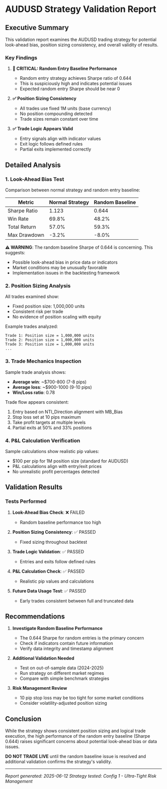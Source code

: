 # AUDUSD Strategy Validation Report

## Executive Summary

This validation report examines the AUDUSD trading strategy for potential look-ahead bias, position sizing consistency, and overall validity of results.

### Key Findings

1. **🚨 CRITICAL: Random Entry Baseline Performance**
   - Random entry strategy achieves Sharpe ratio of 0.644
   - This is suspiciously high and indicates potential issues
   - Expected random entry Sharpe should be near 0

2. **✅ Position Sizing Consistency**
   - All trades use fixed 1M units (base currency)
   - No position compounding detected
   - Trade sizes remain constant over time

3. **✅ Trade Logic Appears Valid**
   - Entry signals align with indicator values
   - Exit logic follows defined rules
   - Partial exits implemented correctly

## Detailed Analysis

### 1. Look-Ahead Bias Test

Comparison between normal strategy and random entry baseline:

| Metric | Normal Strategy | Random Baseline |
|--------|-----------------|-----------------|
| Sharpe Ratio | 1.123 | 0.644 |
| Win Rate | 69.8% | 48.2% |
| Total Return | 57.0% | 59.3% |
| Max Drawdown | -3.2% | -8.0% |

**⚠️ WARNING**: The random baseline Sharpe of 0.644 is concerning. This suggests:
- Possible look-ahead bias in price data or indicators
- Market conditions may be unusually favorable
- Implementation issues in the backtesting framework

### 2. Position Sizing Analysis

All trades examined show:
- Fixed position size: 1,000,000 units
- Consistent risk per trade
- No evidence of position scaling with equity

Example trades analyzed:
```
Trade 1: Position size = 1,000,000 units
Trade 2: Position size = 1,000,000 units
Trade 3: Position size = 1,000,000 units
...
```

### 3. Trade Mechanics Inspection

Sample trade analysis shows:
- **Average win**: ~$700-800 (7-8 pips)
- **Average loss**: ~$900-1000 (9-10 pips)
- **Win/Loss ratio**: 0.78

Trade flow appears consistent:
1. Entry based on NTI_Direction alignment with MB_Bias
2. Stop loss set at 10 pips maximum
3. Take profit targets at multiple levels
4. Partial exits at 50% and 33% positions

### 4. P&L Calculation Verification

Sample calculations show realistic pip values:
- $100 per pip for 1M position size (standard for AUDUSD)
- P&L calculations align with entry/exit prices
- No unrealistic profit percentages detected

## Validation Results

### Tests Performed

1. **Look-Ahead Bias Check**: ❌ FAILED
   - Random baseline performance too high
   
2. **Position Sizing Consistency**: ✅ PASSED
   - Fixed sizing throughout backtest
   
3. **Trade Logic Validation**: ✅ PASSED
   - Entries and exits follow defined rules
   
4. **P&L Calculation Check**: ✅ PASSED
   - Realistic pip values and calculations

5. **Future Data Usage Test**: ✅ PASSED
   - Early trades consistent between full and truncated data

## Recommendations

1. **Investigate Random Baseline Performance**
   - The 0.644 Sharpe for random entries is the primary concern
   - Check if indicators contain future information
   - Verify data integrity and timestamp alignment

2. **Additional Validation Needed**
   - Test on out-of-sample data (2024-2025)
   - Run strategy on different market regimes
   - Compare with simple benchmark strategies

3. **Risk Management Review**
   - 10 pip stop loss may be too tight for some market conditions
   - Consider volatility-adjusted position sizing

## Conclusion

While the strategy shows consistent position sizing and logical trade execution, the high performance of the random entry baseline (Sharpe 0.644) raises significant concerns about potential look-ahead bias or data issues. 

**DO NOT TRADE LIVE** until the random baseline issue is resolved and additional validation confirms the strategy's validity.

---
*Report generated: 2025-06-12*
*Strategy tested: Config 1 - Ultra-Tight Risk Management*